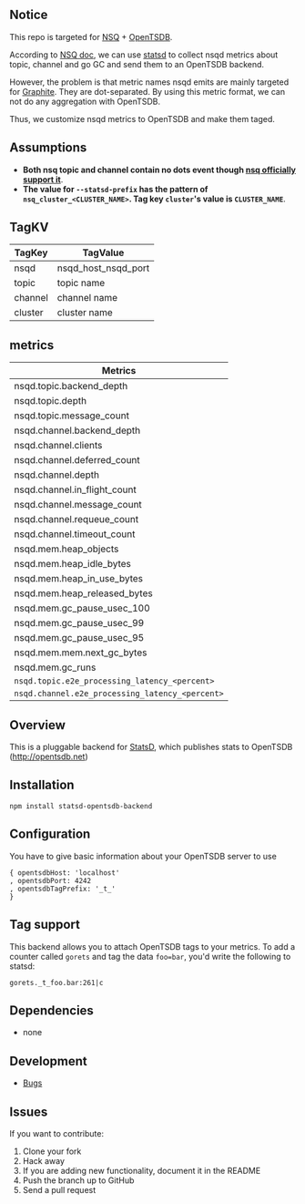 ## Notice
This repo is targeted for [NSQ](https://github.com/nsqio/nsq) + [OpenTSDB](https://github.com/OpenTSDB/opentsdb).

According to [NSQ doc](http://nsq.io/components/nsqd.html#a-namestatsdstatsd--graphite-integrationa), we can use [statsd](https://github.com/etsy/statsd) to collect nsqd metrics about topic, channel and go GC and send them to an OpenTSDB backend.

However, the problem is that metric names nsqd emits are mainly targeted for [Graphite](https://graphiteapp.org/). They are dot-separated. By using this metric format, we can not do any aggregation with OpenTSDB.

Thus, we customize nsqd metrics to OpenTSDB and make them taged.

## Assumptions
* **Both nsq topic and channel contain no dots event though [nsq officially support it](http://nsq.io/clients/tcp_protocol_spec.html#a-namenotesnotesa)**.
* **The value for `--statsd-prefix` has the pattern of `nsq_cluster_<CLUSTER_NAME>`. Tag key `cluster`'s value is `CLUSTER_NAME`**.

## TagKV
|TagKey|TagValue|
|---|---|
|nsqd| nsqd_host_nsqd_port |
|topic| topic name |
|channel| channel name |
|cluster| cluster name |

## metrics
|Metrics|
|---|
|nsqd.topic.backend_depth|
|nsqd.topic.depth|
|nsqd.topic.message_count|
|nsqd.channel.backend_depth|
|nsqd.channel.clients|
|nsqd.channel.deferred_count|
|nsqd.channel.depth|
|nsqd.channel.in_flight_count|
|nsqd.channel.message_count|
|nsqd.channel.requeue_count|
|nsqd.channel.timeout_count|
|nsqd.mem.heap_objects|
|nsqd.mem.heap_idle_bytes|
|nsqd.mem.heap_in_use_bytes|
|nsqd.mem.heap_released_bytes|
|nsqd.mem.gc_pause_usec_100|
|nsqd.mem.gc_pause_usec_99|
|nsqd.mem.gc_pause_usec_95|
|nsqd.mem.mem.next_gc_bytes|
|nsqd.mem.gc_runs|
|`nsqd.topic.e2e_processing_latency_<percent>`|
|`nsqd.channel.e2e_processing_latency_<percent>`|

## Overview
This is a pluggable backend for [StatsD](https://github.com/etsy/statsd), which
publishes stats to OpenTSDB (http://opentsdb.net)

## Installation

    npm install statsd-opentsdb-backend

## Configuration
You have to give basic information about your OpenTSDB server to use
```
{ opentsdbHost: 'localhost'
, opentsdbPort: 4242
, opentsdbTagPrefix: '_t_'
}
```

## Tag support
This backend allows you to attach OpenTSDB tags to your metrics. To add a counter
called `gorets` and tag the data `foo=bar`, you'd write the following to statsd:

    gorets._t_foo.bar:261|c

## Dependencies
- none

## Development
- [Bugs](https://github.com/emurphy/statsd-opentsdb-backend/issues)

## Issues
If you want to contribute:

1. Clone your fork
2. Hack away
3. If you are adding new functionality, document it in the README
4. Push the branch up to GitHub
5. Send a pull request
